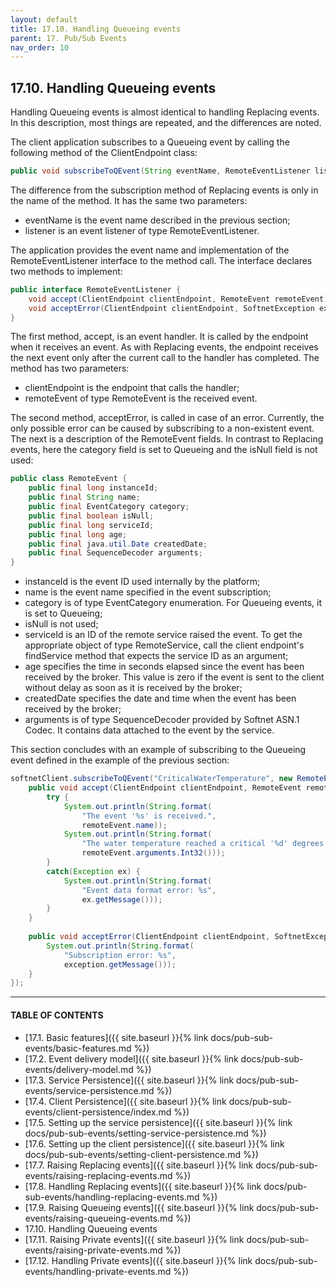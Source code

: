 ```yaml
---
layout: default
title: 17.10. Handling Queueing events
parent: 17. Pub/Sub Events
nav_order: 10
---
```


## 17.10. Handling Queueing events

Handling Queueing events is almost identical to handling Replacing events. In this description, most things are repeated, and the differences are noted.  

The client application subscribes to a Queueing event by calling the following method of the <span class="datatype">ClientEndpoint</span> class:
```java
public void subscribeToQEvent(String eventName, RemoteEventListener listener)
```

The difference from the subscription method of Replacing events is only in the name of the method. It has the same two parameters:
*	<span class="param">eventName</span> is the event name described in the previous section;
*	<span class="param">listener</span> is an event listener of type <span class="datatype">RemoteEventListener</span>.  

The application provides the event name and implementation of the <span class="datatype">RemoteEventListener</span> interface to the method call. The interface declares two methods to implement:
```java
public interface RemoteEventListener {
    void accept(ClientEndpoint clientEndpoint, RemoteEvent remoteEvent);
    void acceptError(ClientEndpoint clientEndpoint, SoftnetException exception);
}
```

The first method, <span class="method">accept</span>, is an event handler. It is called by the endpoint when it receives an event. As with Replacing events, the endpoint receives the next event only after the current call to the handler has completed. The method has two parameters:
*	<span class="param">clientEndpoint</span> is the endpoint that calls the handler;
*	<span class="param">remoteEvent</span> of type <span class="datatype">RemoteEvent</span> is the received event.  

The second method, <span class="method">acceptError</span>, is called in case of an error. Currently, the only possible error can be caused by subscribing to a non-existent event.
The next is a description of the <span class="datatype">RemoteEvent</span> fields. In contrast to Replacing events, here the category field is set to Queueing and the <span class="field">isNull</span> field is not used:
```java
public class RemoteEvent {
    public final long instanceId;
    public final String name;
    public final EventCategory category;
    public final boolean isNull;
    public final long serviceId;
    public final long age;
    public final java.util.Date createdDate;
    public final SequenceDecoder arguments;
}
```
*	<span class="field">instanceId</span> is the event ID used internally by the platform;
*	<span class="field">name</span> is the event name specified in the event subscription;
*	<span class="field">category</span> is of type <span class="datatype">EventCategory</span> enumeration. For Queueing events, it is set to Queueing;
*	<span class="field">isNull</span> is not used;
*	<span class="field">serviceId</span> is an ID of the remote service raised the event. To get the appropriate object of type <span class="datatype">RemoteService</span>, call the client endpoint's <span class="method">findService</span> method that expects the service ID as an argument;
*	<span class="field">age</span> specifies the time in seconds elapsed since the event has been received by the broker. This value is zero if the event is sent to the client without delay as soon as it is received by the broker;
*	<span class="field">createdDate</span> specifies the date and time when the event has been received by the broker;
*	<span class="field">arguments</span> is of type <span class="datatype">SequenceDecoder</span> provided by Softnet ASN.1 Codec. It contains data attached to the event by the service.  

This section concludes with an example of subscribing to the Queueing event defined in the example of the previous section:
```java
softnetClient.subscribeToQEvent("CriticalWaterTemperature", new RemoteEventListener() {
    public void accept(ClientEndpoint clientEndpoint, RemoteEvent remoteEvent) {
        try {			
            System.out.println(String.format(
                "The event '%s' is received.",
                remoteEvent.name));
            System.out.println(String.format(
                "The water temperature reached a critical '%d' degrees Celsius.",
                remoteEvent.arguments.Int32()));
        }
        catch(Exception ex) {
            System.out.println(String.format(
                "Event data format error: %s",
                ex.getMessage()));
        }
    }
				
    public void acceptError(ClientEndpoint clientEndpoint, SoftnetException exception) {
        System.out.println(String.format(
            "Subscription error: %s",
            exception.getMessage()));					
    }
});
``` 

---
#### TABLE OF CONTENTS
* [17.1. Basic features]({{ site.baseurl }}{% link docs/pub-sub-events/basic-features.md %})
* [17.2. Event delivery model]({{ site.baseurl }}{% link docs/pub-sub-events/delivery-model.md %})
* [17.3. Service Persistence]({{ site.baseurl }}{% link docs/pub-sub-events/service-persistence.md %})
* [17.4. Client Persistence]({{ site.baseurl }}{% link docs/pub-sub-events/client-persistence/index.md %})
* [17.5. Setting up the service persistence]({{ site.baseurl }}{% link docs/pub-sub-events/setting-service-persistence.md %})
* [17.6. Setting up the client persistence]({{ site.baseurl }}{% link docs/pub-sub-events/setting-client-persistence.md %})
* [17.7. Raising Replacing events]({{ site.baseurl }}{% link docs/pub-sub-events/raising-replacing-events.md %})
* [17.8. Handling Replacing events]({{ site.baseurl }}{% link docs/pub-sub-events/handling-replacing-events.md %})
* [17.9. Raising Queueing events]({{ site.baseurl }}{% link docs/pub-sub-events/raising-queueing-events.md %})
* 17.10. Handling Queueing events
* [17.11. Raising Private events]({{ site.baseurl }}{% link docs/pub-sub-events/raising-private-events.md %})
* [17.12. Handling Private events]({{ site.baseurl }}{% link docs/pub-sub-events/handling-private-events.md %})